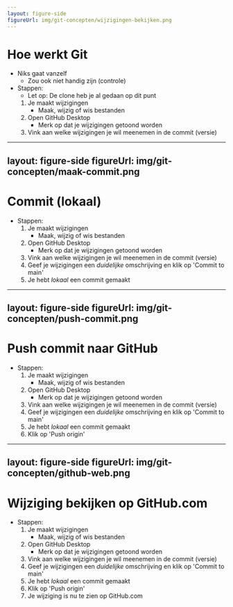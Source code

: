 ```yaml
---
layout: figure-side
figureUrl: img/git-concepten/wijzigingen-bekijken.png
---
```


# Hoe werkt Git

- Niks gaat vanzelf
  - Zou ook niet handig zijn (controle)
- Stappen:
  - Let op: De clone heb je al gedaan op dit punt
  1. Je maakt wijzigingen
      - Maak, wijzig of wis bestanden
  2. Open GitHub Desktop
      - Merk op dat je wijzigingen getoond worden
  3. Vink aan welke wijzigingen je wil meenemen in de commit (versie)

---
layout: figure-side
figureUrl: img/git-concepten/maak-commit.png
---

# Commit (lokaal)

- Stappen:
  1. Je maakt wijzigingen
      - Maak, wijzig of wis bestanden
  2. Open GitHub Desktop
      - Merk op dat je wijzigingen getoond worden
  3. Vink aan welke wijzigingen je wil meenemen in de commit (versie)
  4. Geef je wijzigingen een *duidelijke* omschrijving en klik op 'Commit to main'
  5. Je hebt *lokaal* een commit gemaakt

---
layout: figure-side
figureUrl: img/git-concepten/push-commit.png
---

# Push commit naar GitHub

- Stappen:
  1. Je maakt wijzigingen
      - Maak, wijzig of wis bestanden
  2. Open GitHub Desktop
      - Merk op dat je wijzigingen getoond worden
  3. Vink aan welke wijzigingen je wil meenemen in de commit (versie)
  4. Geef je wijzigingen een *duidelijke* omschrijving en klik op 'Commit to main'
  5. Je hebt *lokaal* een commit gemaakt
  6. Klik op 'Push origin'

---
layout: figure-side
figureUrl: img/git-concepten/github-web.png
---

# Wijziging bekijken op GitHub.com

- Stappen:
  1. Je maakt wijzigingen
      - Maak, wijzig of wis bestanden
  2. Open GitHub Desktop
      - Merk op dat je wijzigingen getoond worden
  3. Vink aan welke wijzigingen je wil meenemen in de commit (versie)
  4. Geef je wijzigingen een *duidelijke* omschrijving en klik op 'Commit to main'
  5. Je hebt *lokaal* een commit gemaakt
  6. Klik op 'Push origin'
  7. Je wijziging is nu te zien op GitHub.com
